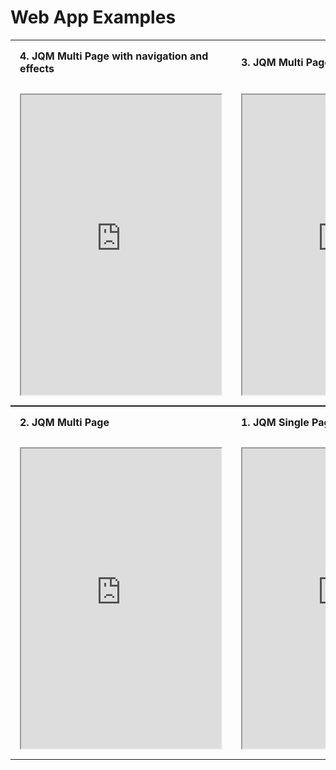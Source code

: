 Web App Examples
================

<table style="margin: auto">
<tr>
    <td style="padding:15px; font-weight:bold;">
    4. JQM Multi Page with navigation and effects
    </td>
    <td style="padding:15px; font-weight:bold;">
    3. JQM Multi Page with navigation
    </td> 
</tr>
<tr>
    <td style="padding:15px">
        <iframe
        src="http://htmlpreview.github.com/?https://github.com/leoz2011/web-app-examples/blob/master/jqm-multi-page-complex/index.html"
        width="320" height="480">
        </iframe>
    </td>
    <td style="padding:15px">
        <iframe
        src="http://htmlpreview.github.com/?https://github.com/leoz2011/web-app-examples/blob/master/jqm-multi-page-nav/index.html"
        width="320" height="480">
        </iframe>
    </td> 
</tr>
</table>

<table style="margin: auto">
<tr>
    <td style="padding:15px; font-weight:bold;">
    2. JQM Multi Page
    </td>
    <td style="padding:15px; font-weight:bold;">
    1. JQM Single Page
    </td> 
</tr>
<tr>
    <td style="padding:15px">
        <iframe
        src="http://htmlpreview.github.com/?https://github.com/leoz2011/web-app-examples/blob/master/jqm-multi-page/index.html"
        width="320" height="480">
        </iframe>
    </td>
    <td style="padding:15px">
        <iframe
        src="http://htmlpreview.github.com/?https://github.com/leoz2011/web-app-examples/blob/master/jqm-one-page/index.html"
        width="320" height="480">
        </iframe>
    </td> 
</tr>
</table>

